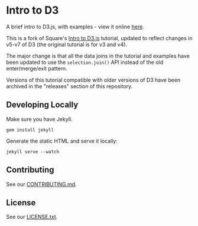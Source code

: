 # Intro to D3

A brief intro to D3.js, with examples - view it online [here][intro-to-d3].

This is a fork of Square's [Intro to D3.js][original-intro-to-d3] tutorial, updated to reflect changes in v5-v7 of D3 (the original tutorial is for v3 and v4).

The major change is that all the data joins in the tutorial and examples have been updated to use the `selection.join()` API instead of the old enter/merge/exit pattern. 

[intro-to-d3]: https://yangdanny97.github.io./intro-to-d3
[original-intro-to-d3]: https://square.github.io/intro-to-d3

Versions of this tutorial compatible with older versions of D3 have been archived in the "releases" section of this repository.

## Developing Locally

Make sure you have Jekyll.

```
gem install jekyll
```

Generate the static HTML and serve it locally:

```
jekyll serve --watch
```

## Contributing

See our [CONTRIBUTING.md](CONTRIBUTING.md).

## License

See our [LICENSE.txt](LICENSE.txt).
